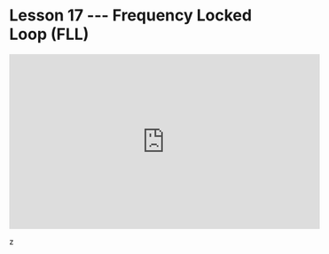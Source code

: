 # Lesson 17 --- Frequency Locked Loop (FLL)


<iframe width="560" height="315" src="https://www.youtube.com/embed/jJHnJtcKW0M" title="YouTube video player" frameborder="0" allow="accelerometer; autoplay; clipboard-write; encrypted-media; gyroscope; picture-in-picture" allowfullscreen></iframe>

z
